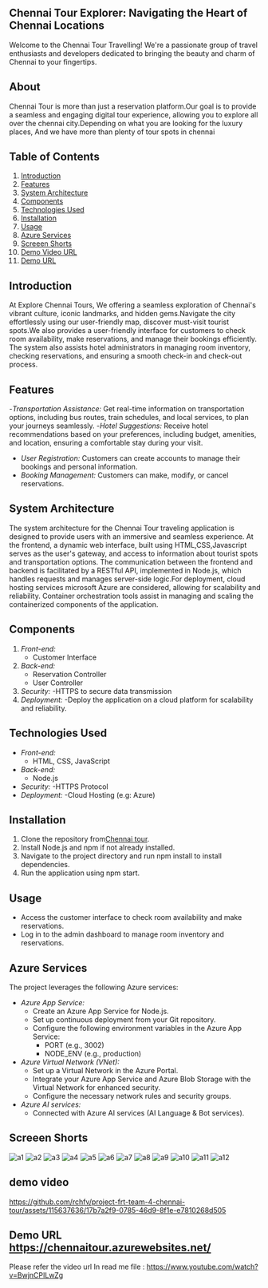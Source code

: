 ## Chennai Tour Explorer: Navigating the Heart of Chennai Locations
Welcome to the Chennai Tour Travelling! We're a passionate group of travel enthusiasts and developers dedicated to bringing the beauty and charm of Chennai to your fingertips.
## About
Chennai Tour is more than just a reservation platform.Our goal is to provide a seamless and engaging digital tour experience, allowing you to explore all over the chennai city.Depending on what you are looking for the luxury places, And we have more than plenty of tour spots in chennai

## Table of Contents
1. [Introduction](#introduction)
2. [Features](#features)
3. [System Architecture](#system-architecture)
4. [Components](#components)
5. [Technologies Used](#technologies-used)
6. [Installation](#installation)
7. [Usage](#usage)
8. [Azure Services](#azure-services)
9. [Screeen Shorts](#Screeen-Shorts)
10. [Demo Video URL](#demo-video-url)
11. [Demo URL](#demo-url)


## Introduction

At Explore Chennai Tours, We offering a seamless exploration of Chennai's vibrant culture, iconic landmarks, and hidden gems.Navigate the city effortlessly 
using our user-friendly map, discover must-visit tourist spots.We also provides a user-friendly interface for customers to check room availability, make reservations, 
and manage their bookings efficiently. The system also assists hotel administrators in managing room inventory, checking reservations, and ensuring a 
smooth check-in and check-out process.

                                                                                                                                            
## Features

-*Transportation Assistance:* Get real-time information on transportation options, including bus routes, train schedules, and local services, to plan your journeys seamlessly.
-*Hotel Suggestions:* Receive hotel recommendations based on your preferences, including budget, amenities, and location, ensuring a comfortable stay during your visit.
- *User Registration:* Customers can create accounts to manage their bookings and personal information.
- *Booking Management:* Customers can make, modify, or cancel reservations.


## System Architecture

The system architecture for the Chennai Tour traveling application is designed to provide users with an immersive and seamless experience. At the frontend, a dynamic web interface, built using HTML,CSS,Javascript serves as the user's gateway, and access to information about tourist spots and transportation options. 
The communication between the frontend and backend is facilitated by a RESTful API, implemented in Node.js, which handles requests and manages server-side logic.For deployment, cloud hosting services microsoft Azure are considered, allowing for scalability and reliability. Container orchestration tools assist in managing and scaling the containerized components of the application.

## Components

1. *Front-end:*
   - Customer Interface
2. *Back-end:*
   - Reservation Controller
   - User Controller
3. *Security:*
   -HTTPS to secure data transmission
4. *Deployment:*
   -Deploy the application on a cloud 
    platform for scalability and reliability.

## Technologies Used

- *Front-end:*
  - HTML, CSS, JavaScript 
- *Back-end:*
  - Node.js 
- *Security:*
  -HTTPS Protocol
- *Deployment:*
  -Cloud Hosting (e.g: Azure)


## Installation

1. Clone the repository from[Chennai tour](https://github.com/rchfv/project-frt-team-4-chennai-tour/edit/main/README.md).
2. Install Node.js and npm if not already installed.
3. Navigate to the project directory and run npm install to install dependencies.
4. Run the application using npm start.

## Usage

- Access the customer interface to check room availability and make reservations.
- Log in to the admin dashboard to manage room inventory and reservations.

## Azure Services

The project leverages the following Azure services:

- *Azure App Service:*
  - Create an Azure App Service for Node.js.
  - Set up continuous deployment from your Git repository.
  - Configure the following environment variables in the Azure App Service: 
    - PORT (e.g., 3002)
    - NODE_ENV (e.g., production)
- *Azure Virtual Network (VNet):*
  - Set up a Virtual Network in the Azure Portal.
  - Integrate your Azure App Service and Azure Blob Storage with the Virtual Network for enhanced security.
  - Configure the necessary network rules and security groups.
- *Azure AI services:*
  - Connected with Azure AI services (AI Language & Bot services).
## Screeen Shorts
![a1](https://github.com/rchfv/project-frt-team-4-chennai-tour/assets/115637636/58175db6-ca2b-4240-a9c2-627af81d0bca)
![a2](https://github.com/rchfv/project-frt-team-4-chennai-tour/assets/115637636/59d49e61-0fe3-4e3a-8c9e-b99fb431445a)
![a3](https://github.com/rchfv/project-frt-team-4-chennai-tour/assets/115637636/87e8ef6d-e1f2-4e82-94b8-3933d0fef190)
![a4](https://github.com/rchfv/project-frt-team-4-chennai-tour/assets/115637636/5ef1d339-e40c-451b-b190-5354219fe4f2)
![a5](https://github.com/rchfv/project-frt-team-4-chennai-tour/assets/115637636/6ec1e911-d164-489c-82e5-8c6ad3bbe8ab)
![a6](https://github.com/rchfv/project-frt-team-4-chennai-tour/assets/115637636/d182fa74-5f33-4913-80ec-e58b8d70b5fd)
![a7](https://github.com/rchfv/project-frt-team-4-chennai-tour/assets/115637636/1c849178-1fdd-4f27-b92b-125ee7034a0a)
![a8](https://github.com/rchfv/project-frt-team-4-chennai-tour/assets/115637636/fe6f98ce-d735-481f-ab1a-b788dae4a102)
![a9](https://github.com/rchfv/project-frt-team-4-chennai-tour/assets/115637636/ac35d290-eb5e-46e0-9c64-d77187bc919e)
![a10
](https://github.com/rchfv/project-frt-team-4-chennai-tour/assets/115637636/93eb8a51-6d79-448a-9d93-5fecf556f36d)
![a11](https://github.com/rchfv/project-frt-team-4-chennai-tour/assets/115637636/772db166-fb4c-41f6-9566-db0101457df3)
![a12](https://github.com/rchfv/project-frt-team-4-chennai-tour/assets/115637636/943f84e3-68d9-42c2-bbd5-d6ddb59a7c1f)




##  demo video


https://github.com/rchfv/project-frt-team-4-chennai-tour/assets/115637636/17b7a2f9-0785-46d9-8f1e-e7810268d505
    
##  Demo URL https://chennaitour.azurewebsites.net/



Please refer the video url In read me file : https://www.youtube.com/watch?v=BwjnCPILwZg 

